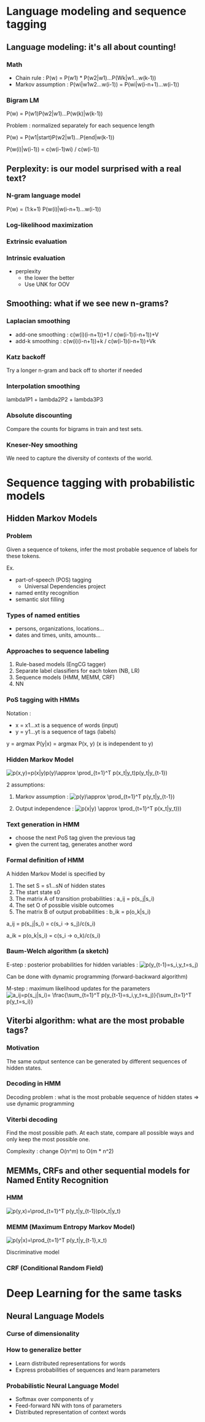 # Language modeling and sequence tagging

## Language modeling: it's all about counting!
### Math
- Chain rule : P(w) = P(w1) * P(w2|w1)...P(Wk|w1...w(k-1))
- Markov assumption : P(wi|w1w2...w(i-1)) = P(wi|w(i-n+1)...w(i-1))

### Bigram LM
P(w) = P(w1)P(w2|w1)...P(w(k)|w(k-1))

Problem : normalized separately for each sequence length

P(w) = P(w1|start)P(w2|w1)...P(end|w(k-1))

P(w(i)|w(i-1)) = c(w(i-1)wi) / c(w(i-1))

## Perplexity: is our model surprised with a real text?
### N-gram language model
P(w) = (1:k+1) P(w(i)|w(i-n+1)...w(i-1))

### Log-likelihood maximization

### Extrinsic evaluation

### Intrinsic evaluation
- perplexity
  - the lower the better
  - Use UNK for OOV
  
## Smoothing: what if we see new n-grams?
### Laplacian smoothing
- add-one smoothing : c(w(i)(i-n+1))+1 / c(w(i-1)(i-n+1))+V
- add-k smoothing : c(w(i)(i-n+1))+k / c(w(i-1)(i-n+1))+Vk

### Katz backoff
Try a longer n-gram and back off to shorter if needed

### Interpolation smoothing
lambda1P1 + lambda2P2 + lambda3P3

### Absolute discounting
Compare the counts for bigrams in train and test sets.

### Kneser-Ney smoothing
We need to capture the diversity of contexts of the world.

# Sequence tagging with probabilistic models
## Hidden Markov Models
### Problem
Given a sequence of tokens, infer the most probable sequence of labels for these tokens.

Ex. 
- part-of-speech (POS) tagging
  - Universal Dependencies project
- named entity recognition
- semantic slot filling

### Types of named entities
- persons, organizations, locations...
- dates and times, units, amounts...

### Approaches to sequence labeling
1. Rule-based models (EngCG tagger)
2. Separate label classifiers for each token (NB, LR)
3. Sequence models (HMM, MEMM, CRF)
4. NN

### PoS tagging with HMMs
Notation :
- x = x1...xt is a sequence of words (input)
- y = y1...yt is a sequence of tags (labels)

y = argmax P(y|x) = argmax P(x, y) (x is independent to y)

### Hidden Markov Model
![p(x,y)=p(x|y)p(y)\approx  \prod_{t=1}^T p(x_t|y_t)p(y_t|y_{t-1})](https://render.githubusercontent.com/render/math?math=p(x%2Cy)%3Dp(x%7Cy)p(y)%5Capprox%20%20%5Cprod_%7Bt%3D1%7D%5ET%20p(x_t%7Cy_t)p(y_t%7Cy_%7Bt-1%7D))

2 assumptions:
1. Markov assumption : 
![p(y)\approx  \prod_{t=1}^T p(y_t|y_{t-1})](https://render.githubusercontent.com/render/math?math=p(y)%5Capprox%20%20%5Cprod_%7Bt%3D1%7D%5ET%20p(y_t%7Cy_%7Bt-1%7D))

2. Output independence : 
![p(x|y) \approx \prod_{t=1}^T p(x_t|y_t))](https://render.githubusercontent.com/render/math?math=p(x%7Cy)%20%5Capprox%20%5Cprod_%7Bt%3D1%7D%5ET%20p(x_t%7Cy_t)))

### Text generation in HMM
- choose the next PoS tag given the previous tag
- given the current tag, generates another word

### Formal definition of HMM
A hidden Markov Model is specified by
1. The set S = s1...sN of hidden states
2. The start state s0
3. The matrix A of transition probabilities : a_ij = p(s_j|s_i)
4. The set O of possible visible outcomes
5. The matrix B of output probabilities : b_ik = p(o_k|s_i)

a_ij = p(s_j|s_i) = c(s_i -> s_j)/c(s_i)

a_ik = p(o_k|s_i) = c(s_i -> o_k)/c(s_i)

### Baum-Welch algorithm (a sketch)
E-step : posterior probabilities for hidden variables : 
![p(y_{t-1}=s_i,y_t=s_j)](https://render.githubusercontent.com/render/math?math=p(y_%7Bt-1%7D%3Ds_i%2Cy_t%3Ds_j))

Can be done with dynamic programming (forward-backward algorithm)

M-step : maximum likelihood updates for the parameters
![a_ij=p(s_j|s_i)= \frac{\sum_{t=1}^T p(y_{t-1}=s_i,y_t=s_j)}{\sum_{t=1}^T p(y_t=s_i)} ](https://render.githubusercontent.com/render/math?math=a_ij%3Dp(s_j%7Cs_i)%3D%20%5Cfrac%7B%5Csum_%7Bt%3D1%7D%5ET%20p(y_%7Bt-1%7D%3Ds_i%2Cy_t%3Ds_j)%7D%7B%5Csum_%7Bt%3D1%7D%5ET%20p(y_t%3Ds_i)%7D%20)

## Viterbi algorithm: what are the most probable tags?
### Motivation
The same output sentence can be generated by different sequences of hidden states.
### Decoding in HMM
Decoding problem : what is the most probable sequence of hidden states => use dynamic programming
### Viterbi decoding
Find the most possible path. At each state, compare all possible ways and only keep the most possible one.

Complexity : change O(n^m) to O(m * n^2)

## MEMMs, CRFs and other sequential models for Named Entity Recognition
### HMM
![p(y,x)=\prod_{t=1}^T p(y_t|y_{t-1})p(x_t|y_t)](https://render.githubusercontent.com/render/math?math=p(y%2Cx)%3D%5Cprod_%7Bt%3D1%7D%5ET%20p(y_t%7Cy_%7Bt-1%7D)p(x_t%7Cy_t))
### MEMM (Maximum Entropy Markov Model)
![p(y|x)=\prod_{t=1}^T p(y_t|y_{t-1},x_t)](https://render.githubusercontent.com/render/math?math=p(y%7Cx)%3D%5Cprod_%7Bt%3D1%7D%5ET%20p(y_t%7Cy_%7Bt-1%7D%2Cx_t))

Discriminative model

### CRF (Conditional Random Field)


# Deep Learning for the same tasks
## Neural Language Models
### Curse of dimensionality
### How to generalize better
- Learn distributed representations for words
- Express probabilities of sequences and learn parameters
### Probabilistic Neural Language Model
- Softmax over components of y
- Feed-forward NN with tons of parameters
- Distributed representation of context words

